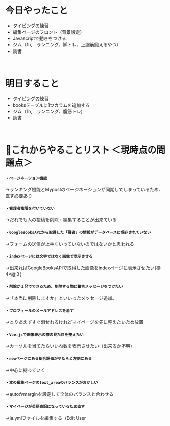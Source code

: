 # 今日やったこと
- タイピングの練習
- 編集ページのフロント（背景設定）
- Javascriptで動きをつける
- ジム（1h,　ランニング、脚トレ、上腕筋鍛えるやつ）
- 読書
<br>

# 明日すること
- タイピングの練習
- booksテーブルに1つカラムを追加する
- ジム（1h,　ランニング、腹筋トレ)
- 読書
<br>

# 📝これからやることリスト ＜現時点の問題点＞
#### `・ページネーション機能`<br>
→ランキング機能とMypostのページネーションが同期してしまっているため、直す必要あり<br>
#### `・管理者権限を付いていない`<br>
→だれでも人の投稿を削除・編集することが出来ている<br>
#### `・GoogleBooksAPIから取得した「著者」の情報がデータベースに保存されていない`<br>
→フォームの送信が上手くいっていないのではないかと思われる<br>
#### `・indexページには文字ではなく画像で表示させる`<br>
→出来ればGoogleBooksAPIで取得した画像をindexページに表示させたい(横4×縦３)<br>
#### `・削除が１発でできるため、削除する際に警告メッセージをつけたい`<br>
→「本当に削除しますか」といいったメッセージ追加。<br>
#### `・プロフィールのメールアドレスを消す`<br>
→とりあえずすぐ消せれるけれどマイページを先に整えたいため放置<br>
#### `・Vue.jsで画像表示の際の見た目を整えたい`<br>
→カーソルを当てたらいいね数を表示させたい（出来るか不明）<br>
#### `・newページにある総合評価がやたらと左側にある`<br>
→中心に持っていく<br>
#### `・本の編集ページのtext_areaのバランスがおかしい`<br>
→autoかmarginを設定して全体のバランスと合わせる<br>
#### `・マイページが英語表記になっているため直す`<br>
→ja.ymlファイルを編集する（Edit User<br>
